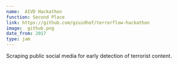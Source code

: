```yaml
---
name:  AIVD Hackathon
function: Second Place
link: https://github.com/gzuidhof/terrorflow-hackathon
image:  github.png
date_from: 2017
type: jam
---
```


Scraping public social media for early detection of terrorist content.